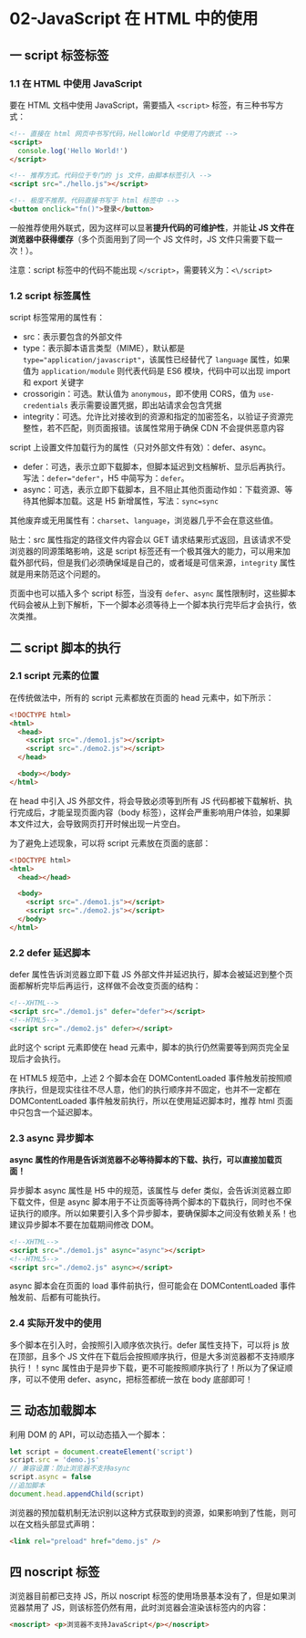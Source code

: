 # 02-JavaScript 在 HTML 中的使用

## 一 script 标签标签

### 1.1 在 HTML 中使用 JavaScript

要在 HTML 文档中使用 JavaScript，需要插入 `<script>` 标签，有三种书写方式：

```html
<!-- 直接在 html 网页中书写代码，HelloWorld 中使用了内嵌式 -->
<script>
  console.log('Hello World!')
</script>

<!-- 推荐方式。代码位于专门的 js 文件，由脚本标签引入 -->
<script src="./hello.js"></script>

<!-- 极度不推荐。代码直接书写于 html 标签中 -->
<button onclick="fn()">登录</button>
```

一般推荐使用外联式，因为这样可以显著**提升代码的可维护性**，并能**让 JS 文件在浏览器中获得缓存**（多个页面用到了同一个 JS 文件时，JS 文件只需要下载一次！）。

注意：script 标签中的代码不能出现 `</script>`，需要转义为：`<\/script>`

### 1.2 script 标签属性

script 标签常用的属性有：

- src：表示要包含的外部文件
- type：表示脚本语言类型（MIME），默认都是 `type="application/javascript"`，该属性已经替代了 `language` 属性，如果值为 `application/module` 则代表代码是 ES6 模块，代码中可以出现 import 和 export 关键字
- crossorigin：可选。默认值为 `anonymous`，即不使用 CORS，值为 `use-credentials` 表示需要设置凭据，即出站请求会包含凭据
- integrity：可选。允许比对接收到的资源和指定的加密签名，以验证子资源完整性，若不匹配，则页面报错。该属性常用于确保 CDN 不会提供恶意内容

script 上设置文件加载行为的属性（只对外部文件有效）：defer、async。

- defer：可选，表示立即下载脚本，但脚本延迟到文档解析、显示后再执行。写法：`defer="defer"`，H5 中简写为：`defer`。
- async：可选，表示立即下载脚本，且不阻止其他页面动作如：下载资源、等待其他脚本加载。这是 H5 新增属性，写法：`sync=sync`

其他废弃或无用属性有：`charset`、`language`，浏览器几乎不会在意这些值。

贴士：src 属性指定的路径文件内容会以 GET 请求结果形式返回，且该请求不受浏览器的同源策略影响，这是 script 标签还有一个极其强大的能力，可以用来加载外部代码，但是我们必须确保域是自己的，或者域是可信来源，`integrity` 属性就是用来防范这个问题的。

页面中也可以插入多个 script 标签，当没有 `defer`、`async` 属性限制时，这些脚本代码会被从上到下解析，下一个脚本必须等待上一个脚本执行完毕后才会执行，依次类推。

## 二 script 脚本的执行

### 2.1 script 元素的位置

在传统做法中，所有的 script 元素都放在页面的 head 元素中，如下所示：

```html
<!DOCTYPE html>
<html>
  <head>
    <script src="./demo1.js"></script>
    <script src="./demo2.js"></script>
  </head>

  <body></body>
</html>
```

在 head 中引入 JS 外部文件，将会导致必须等到所有 JS 代码都被下载解析、执行完成后，才能呈现页面内容（body 标签），这样会严重影响用户体验，如果脚本文件过大，会导致网页打开时候出现一片空白。

为了避免上述现象，可以将 script 元素放在页面的底部：

```html
<!DOCTYPE html>
<html>
  <head></head>

  <body>
    <script src="./demo1.js"></script>
    <script src="./demo2.js"></script>
  </body>
</html>
```

### 2.2 defer 延迟脚本

defer 属性告诉浏览器立即下载 JS 外部文件并延迟执行，脚本会被延迟到整个页面都解析完毕后再运行，这样做不会改变页面的结构：

```html
<!--XHTML-->
<script src="./demo1.js" defer="defer"></script>
<!--HTML5-->
<script src="./demo2.js" defer></script>
```

此时这个 script 元素即使在 head 元素中，脚本的执行仍然需要等到网页完全呈现后才会执行。

在 HTML5 规范中，上述 2 个脚本会在 DOMContentLoaded 事件触发前按照顺序执行，但是现实往往不尽人意，他们的执行顺序并不固定，也并不一定都在 DOMContentLoaded 事件触发前执行，所以在使用延迟脚本时，推荐 html 页面中只包含一个延迟脚本。

### 2.3 async 异步脚本

**async 属性的作用是告诉浏览器不必等待脚本的下载、执行，可以直接加载页面！**

异步脚本 async 属性是 H5 中的规范，该属性与 defer 类似，会告诉浏览器立即下载文件，但是 async 脚本用于不让页面等待两个脚本的下载执行，同时也不保证执行的顺序。所以如果要引入多个异步脚本，要确保脚本之间没有依赖关系！也建议异步脚本不要在加载期间修改 DOM。

```html
<!--XHTML-->
<script src="./demo1.js" async="async"></script>
<!--HTML5-->
<script src="./demo2.js" async></script>
```

async 脚本会在页面的 load 事件前执行，但可能会在 DOMContentLoaded 事件触发前、后都有可能执行。

### 2.4 实际开发中的使用

多个脚本在引入时，会按照引入顺序依次执行。defer 属性支持下，可以将 js 放在顶部，且多个 JS 文件在下载后会按照顺序执行，但是大多浏览器都不支持顺序执行！！sync 属性由于是异步下载，更不可能按照顺序执行了！所以为了保证顺序，可以不使用 defer、async，把标签都统一放在 body 底部即可！

## 三 动态加载脚本

利用 DOM 的 API，可以动态插入一个脚本：

```js
let script = document.createElement('script')
script.src = 'demo.js'
// 兼容设置：防止浏览器不支持async
script.async = false
//追加脚本
document.head.appendChild(script)
```

浏览器的预加载机制无法识别以这种方式获取到的资源，如果影响到了性能，则可以在文档头部显式声明：

```html
<link rel="preload" href="demo.js" />
```

## 四 noscript 标签

浏览器目前都已支持 JS，所以 noscript 标签的使用场景基本没有了，但是如果浏览器禁用了 JS，则该标签仍然有用，此时浏览器会渲染该标签内的内容：

```html
<noscript> <p>浏览器不支持JavaScript</p></noscript>
```
